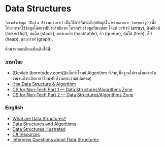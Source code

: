 # Data Structures

`โครงสร้างข้อมูล (Data Structure)` เป็นวิธีการจัดระเบียบข้อมูลใน `หน่วยความจำ (memory)` เพื่อให้สามารถใช้ข้อมูลได้อย่างมีประสิทธิภาพ โครงสร้างข้อมูลที่พบบ่อย ได้แก่ อาร์เรย์ (array), ลิงค์ลิสต์ (linked list), สแต็ค (stack), แฮชเทเบิล (hashtable), คิว (queue), ต้นไม้ (tree), ฮีป (heap), และกราฟ (graph).

ศึกษารายละเอียดเพิ่มเติมได้ที่:

### ภาษาไทย
- [Devlab (borntodev.com)](แล็บทำโจทย์ Algorithm ที่เริ่มปูพื้นฐานให้เราตั้งแต่ระดับง่ายจนถึงระดับยาก เรียนฟรี ดีงามพระรามแปดดดด)
- [เรียน Data Structure & Algorithm](https://learnalgorithm.com/)
- [CS for Non-Tech Part 1 — Data Structures/Algorithms Zone](https://tpbabparn.medium.com/cs-for-non-tech-part-1-data-structures-algorithms-zone-%E0%B9%84%E0%B8%97%E0%B8%A2-e0087b610602)
- [CS for Non-Tech Part 2 — Data Structures/Algorithms Zone](https://tpbabparn.medium.com/cs-for-non-tech-part-2-data-structures-algorithms-zone-%E0%B9%84%E0%B8%97%E0%B8%A2-3c8b302fe248)

### English
- [What are Data Structures?](https://www.geeksforgeeks.org/data-structures)
- [Data Structures and Algorithms](https://www.javatpoint.com/data-structure-tutorial)
- [Data Structures Illustrated](https://www.youtube.com/watch?v=9rhT3P1MDHk&list=PLkZYeFmDuaN2-KUIv-mvbjfKszIGJ4FaY)
- [C# resources](https://dev.to/adavidoaiei/fundamental-data-structures-and-algorithms-in-c-4ocf)
- [Interview Questions about Data Structures](https://www.csharpstar.com/csharp-algorithms/)
